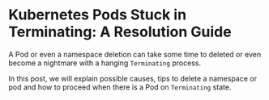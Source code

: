 # Kubernetes Pods Stuck in Terminating: A Resolution Guide

A Pod or even a namespace deletion can take some time to deleted or even become a nightmare with a hanging `Terminating` process.

In this post, we will explain possible causes, tips to delete a namespace or pod and how to proceed when there is a Pod on `Terminating` state.
